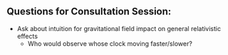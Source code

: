 

## Questions for Consultation Session:

- Ask about intuition for gravitational field impact on general relativistic effects
	- Who would observe whose clock moving faster/slower?


